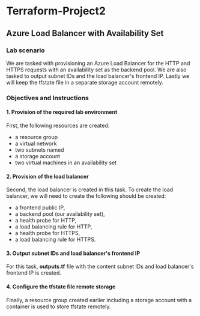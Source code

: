 # Terraform-Project2
## Azure Load Balancer with Availability Set

### Lab scenario

We are tasked with provisioning an Azure Load Balancer for the HTTP and HTTPS requests with an availability set as the backend pool. We are also tasked to output subnet IDs and the load balancer's frontend IP. Lastly we will keep the tfstate file in a separate storage account remotely.

### Objectives and Instructions

#### 1. Provision of the required lab environment

First, the following resources are created:

+ a resource group
+ a virtual network
+ two subnets named
+ a storage account
+ two virtual machines in an availability set

#### 2. Provision of the load balancer

Second, the load balancer is created in this task. To create the load balancer, we will need to create the following should be created:

+ a frontend public IP,
+ a backend pool (our availability set),
+ a health probe for HTTP,
+ a load balancing rule for HTTP,
+ a health probe for HTTPS,
+ a load balancing rule for HTTPS.

#### 3. Output subnet IDs and load balancer's frontend IP

For this task,  **outputs.tf** file with the content subnet IDs and load balancer's frontend IP is created.

#### 4. Configure the tfstate file remote storage

Finally, a resource group created earlier including a storage account with a container is used to store tfstate remotely.
